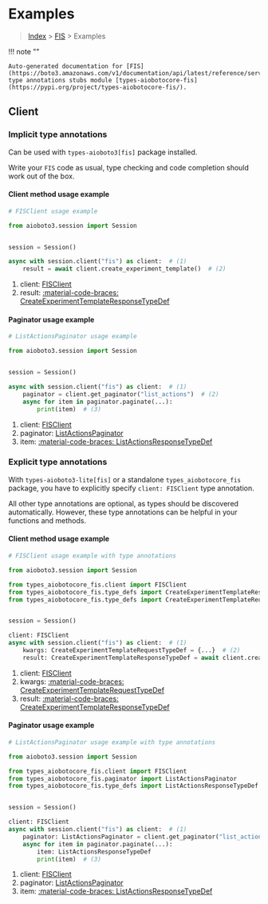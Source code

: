 # Examples

> [Index](../README.md) > [FIS](./README.md) > Examples

!!! note ""

    Auto-generated documentation for [FIS](https://boto3.amazonaws.com/v1/documentation/api/latest/reference/services/fis.html#fis)
    type annotations stubs module [types-aiobotocore-fis](https://pypi.org/project/types-aiobotocore-fis/).

## Client

### Implicit type annotations

Can be used with `types-aioboto3[fis]` package installed.

Write your `FIS` code as usual,
type checking and code completion should work out of the box.



#### Client method usage example

```python
# FISClient usage example

from aioboto3.session import Session


session = Session()

async with session.client("fis") as client:  # (1)
    result = await client.create_experiment_template()  # (2)
```

1. client: [FISClient](./client.md)
2. result: [:material-code-braces: CreateExperimentTemplateResponseTypeDef](./type_defs.md#createexperimenttemplateresponsetypedef)



#### Paginator usage example

```python
# ListActionsPaginator usage example

from aioboto3.session import Session


session = Session()

async with session.client("fis") as client:  # (1)
    paginator = client.get_paginator("list_actions")  # (2)
    async for item in paginator.paginate(...):
        print(item)  # (3)
```

1. client: [FISClient](./client.md)
2. paginator: [ListActionsPaginator](./paginators.md#listactionspaginator)
3. item: [:material-code-braces: ListActionsResponseTypeDef](./type_defs.md#listactionsresponsetypedef)




### Explicit type annotations

With `types-aioboto3-lite[fis]`
or a standalone `types_aiobotocore_fis` package, you have to explicitly specify
`client: FISClient` type annotation.

All other type annotations are optional, as types should be discovered automatically.
However, these type annotations can be helpful in your functions and methods.


#### Client method usage example

```python
# FISClient usage example with type annotations

from aioboto3.session import Session

from types_aiobotocore_fis.client import FISClient
from types_aiobotocore_fis.type_defs import CreateExperimentTemplateResponseTypeDef
from types_aiobotocore_fis.type_defs import CreateExperimentTemplateRequestTypeDef


session = Session()

client: FISClient
async with session.client("fis") as client:  # (1)
    kwargs: CreateExperimentTemplateRequestTypeDef = {...}  # (2)
    result: CreateExperimentTemplateResponseTypeDef = await client.create_experiment_template(**kwargs)  # (3)
```

1. client: [FISClient](./client.md)
2. kwargs: [:material-code-braces: CreateExperimentTemplateRequestTypeDef](./type_defs.md#createexperimenttemplaterequesttypedef)
3. result: [:material-code-braces: CreateExperimentTemplateResponseTypeDef](./type_defs.md#createexperimenttemplateresponsetypedef)



#### Paginator usage example

```python
# ListActionsPaginator usage example with type annotations

from aioboto3.session import Session

from types_aiobotocore_fis.client import FISClient
from types_aiobotocore_fis.paginator import ListActionsPaginator
from types_aiobotocore_fis.type_defs import ListActionsResponseTypeDef


session = Session()

client: FISClient
async with session.client("fis") as client:  # (1)
    paginator: ListActionsPaginator = client.get_paginator("list_actions")  # (2)
    async for item in paginator.paginate(...):
        item: ListActionsResponseTypeDef
        print(item)  # (3)
```

1. client: [FISClient](./client.md)
2. paginator: [ListActionsPaginator](./paginators.md#listactionspaginator)
3. item: [:material-code-braces: ListActionsResponseTypeDef](./type_defs.md#listactionsresponsetypedef)




